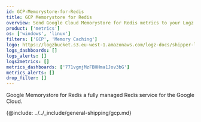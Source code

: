 ```yaml
---
id: GCP-Memorystore-for-Redis
title: GCP Memorystore for Redis
overview: Send Google Cloud Memorystore for Redis metrics to your Logz.io account.
product: ['metrics']
os: ['windows', 'linux']
filters: ['GCP', 'Memory Caching']
logo: https://logzbucket.s3.eu-west-1.amazonaws.com/logz-docs/shipper-logos/memorystore.png
logs_dashboards: []
logs_alerts: []
logs2metrics: []
metrics_dashboards: ['771vgmjMzFBHHma1Jov3bG']
metrics_alerts: []
drop_filter: []
---
```




Google Memorystore for Redis a fully managed Redis service for the Google Cloud.  


{@include: ../../_include/general-shipping/gcp.md}  
